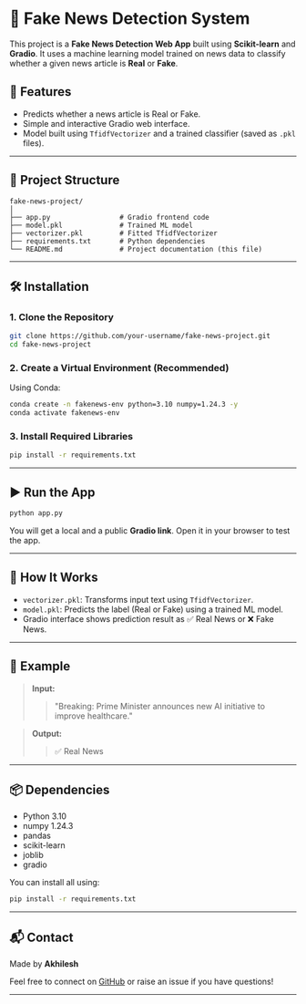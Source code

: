 
# 📰 Fake News Detection System

This project is a **Fake News Detection Web App** built using **Scikit-learn** and **Gradio**. It uses a machine learning model trained on news data to classify whether a given news article is **Real** or **Fake**.

## 🚀 Features

- Predicts whether a news article is Real or Fake.
- Simple and interactive Gradio web interface.
- Model built using `TfidfVectorizer` and a trained classifier (saved as `.pkl` files).

---

## 📂 Project Structure

```
fake-news-project/
│
├── app.py                 # Gradio frontend code
├── model.pkl              # Trained ML model
├── vectorizer.pkl         # Fitted TfidfVectorizer
├── requirements.txt       # Python dependencies
└── README.md              # Project documentation (this file)
```

---

## 🛠️ Installation

### 1. Clone the Repository
```bash
git clone https://github.com/your-username/fake-news-project.git
cd fake-news-project
```

### 2. Create a Virtual Environment (Recommended)

Using Conda:
```bash
conda create -n fakenews-env python=3.10 numpy=1.24.3 -y
conda activate fakenews-env
```

### 3. Install Required Libraries

```bash
pip install -r requirements.txt
```

---

## ▶️ Run the App

```bash
python app.py
```

You will get a local and a public **Gradio link**. Open it in your browser to test the app.

---

## 🧠 How It Works

- `vectorizer.pkl`: Transforms input text using `TfidfVectorizer`.
- `model.pkl`: Predicts the label (Real or Fake) using a trained ML model.
- Gradio interface shows prediction result as ✅ Real News or ❌ Fake News.

---

## 📸 Example

> **Input:**
> > "Breaking: Prime Minister announces new AI initiative to improve healthcare."

> **Output:**
> > ✅ Real News

---

## 📦 Dependencies

- Python 3.10
- numpy 1.24.3
- pandas
- scikit-learn
- joblib
- gradio

You can install all using:

```bash
pip install -r requirements.txt
```

---

## 📬 Contact

Made  by **Akhilesh**

Feel free to connect on [GitHub](https://github.com/your-username) or raise an issue if you have questions!

---
